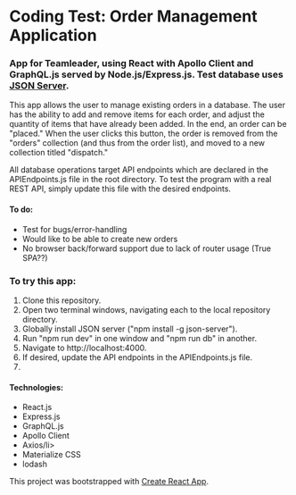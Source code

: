 # Coding Test: Order Management Application

### App for Teamleader, using React with Apollo Client and GraphQL.js served by Node.js/Express.js. Test database uses <a href="https://github.com/typicode/json-server">JSON Server</a>.

<p>This app allows the user to manage existing orders in a database. The user has the ability to add and remove items for each order, and adjust the quantity of items that have already been added. In the end, an order can be "placed." When the user clicks this button, the order is removed from the "orders" collection (and thus from the order list), and moved to a new collection titled "dispatch."</p>

<p>All database operations target API endpoints which are declared in the APIEndpoints.js file in the root directory. To test the program with a real REST API, simply update this file with the desired endpoints.</p>

#### To do:

<ul>
  <li>Test for bugs/error-handling</li>
  <li>Would like to be able to create new orders</li>
  <li>No browser back/forward support due to lack of router usage (True SPA??)</li>
</ul>

### To try this app:
<ol>
  <li>Clone this repository.</li>
  <li>Open two terminal windows, navigating each to the local repository directory.</li>
  <li>Globally install JSON server ("npm install -g json-server").</li>
  <li>Run "npm run dev" in one window and "npm run db" in another.</li>
  <li>Navigate to http://localhost:4000.</li>
  <li>If desired, update the API endpoints in the APIEndpoints.js file.<li>
</ol>

#### Technologies:
<ul>
  <li>React.js</li>
  <li>Express.js</li>
  <li>GraphQL.js</li>
  <li>Apollo Client</li>
  <li>Axios/li>
  <li>Materialize CSS</li>
  <li>lodash</li>
</ul>
This project was bootstrapped with <a href="https://github.com/facebookincubator/create-react-app">Create React App</a>.
